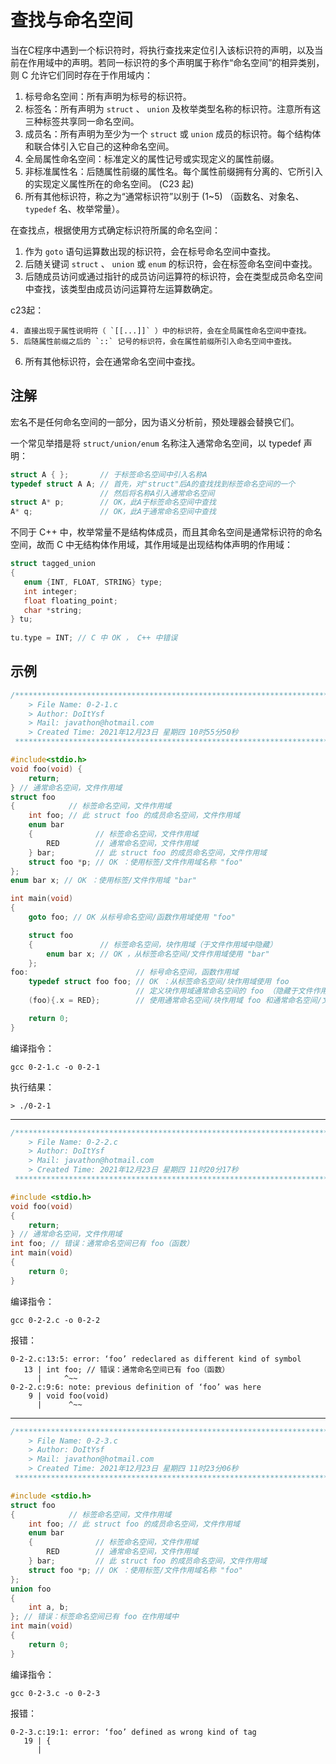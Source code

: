 # **查找与命名空间**

当在C程序中遇到一个标识符时，将执行查找来定位引入该标识符的声明，以及当前在作用域中的声明。若同一标识符的多个声明属于称作“命名空间”的相异类别，则 C 允许它们同时存在于作用域内：

1.  标号命名空间：所有声明为标号的标识符。
2.  标签名：所有声明为 `struct` 、 `union` 及枚举类型名称的标识符。注意所有这三种标签共享同一命名空间。
3.  成员名：所有声明为至少为一个 `struct` 或 `union` 成员的标识符。每个结构体和联合体引入它自己的这种命名空间。
4.  全局属性命名空间：标准定义的属性记号或实现定义的属性前缀。
5.  非标准属性名：后随属性前缀的属性名。每个属性前缀拥有分离的、它所引入的实现定义属性所在的命名空间。
(C23 起)
6.  所有其他标识符，称之为“通常标识符”以别于 (1~5) （函数名、对象名、 `typedef` 名、枚举常量）。

在查找点，根据使用方式确定标识符所属的命名空间：

1.  作为 `goto` 语句运算数出现的标识符，会在标号命名空间中查找。
2.  后随关键词 `struct` 、 `union` 或 `enum` 的标识符，会在标签命名空间中查找。
3.  后随成员访问或通过指针的成员访问运算符的标识符，会在类型成员命名空间中查找，该类型由成员访问运算符左运算数确定。

c23起：

    4. 直接出现于属性说明符（ `[[...]]` ）中的标识符，会在全局属性命名空间中查找。
    5. 后随属性前缀之后的 `::` 记号的标识符，会在属性前缀所引入命名空间中查找。

6.  所有其他标识符，会在通常命名空间中查找。

## **注解**
宏名不是任何命名空间的一部分，因为语义分析前，预处理器会替换它们。

一个常见举措是将 `struct/union/enum` 名称注入通常命名空间，以 typedef 声明：
```c
struct A { };       // 于标签命名空间中引入名称A
typedef struct A A; // 首先，对"struct"后A的查找找到标签命名空间的一个
                    // 然后将名称A引入通常命名空间
struct A* p;        // OK，此A于标签命名空间中查找
A* q;               // OK，此A于通常命名空间中查找
```
不同于 C++ 中，枚举常量不是结构体成员，而且其命名空间是通常标识符的命名空间，故而 C 中无结构体作用域，其作用域是出现结构体声明的作用域：
```c
struct tagged_union 
{
   enum {INT, FLOAT, STRING} type;
   int integer;
   float floating_point;
   char *string;
} tu;
 
tu.type = INT; // C 中 OK ， C++ 中错误
```
## **示例**
```c
/*************************************************************************
	> File Name: 0-2-1.c
	> Author: DoItYsf
	> Mail: javathon@hotmail.com
	> Created Time: 2021年12月23日 星期四 10时55分50秒
 ************************************************************************/

#include<stdio.h>
void foo(void) {
	return;
} // 通常命名空间，文件作用域
struct foo
{			 // 标签命名空间，文件作用域
	int foo; // 此 struct foo 的成员命名空间，文件作用域
	enum bar
	{			   // 标签命名空间，文件作用域
		RED		   // 通常命名空间，文件作用域
	} bar;		   // 此 struct foo 的成员命名空间，文件作用域
	struct foo *p; // OK ：使用标签/文件作用域名称 "foo"
};
enum bar x; // OK ：使用标签/文件作用域 "bar"

int main(void)
{
	goto foo; // OK 从标号命名空间/函数作用域使用 "foo"

	struct foo
	{				// 标签命名空间，块作用域（于文件作用域中隐藏）
		enum bar x; // OK ，从标签命名空间/文件作用域使用 "bar"
	};
foo:						// 标号命名空间，函数作用域
	typedef struct foo foo; // OK ：从标签命名空间/块作用域使用 foo
							// 定义块作用域通常命名空间的 foo （隐藏于文件作用域）
	(foo){.x = RED};		// 使用通常命名空间/块作用域 foo 和通常命名空间/文件作用域 RED

	return 0;
}

```
编译指令：
```shell
gcc 0-2-1.c -o 0-2-1
```
执行结果：
```shell
> ./0-2-1
```
---
```c
/*************************************************************************
	> File Name: 0-2-2.c
	> Author: DoItYsf
	> Mail: javathon@hotmail.com
	> Created Time: 2021年12月23日 星期四 11时20分17秒
 ************************************************************************/

#include <stdio.h>
void foo(void)
{
	return;
} // 通常命名空间，文件作用域
int foo; // 错误：通常命名空间已有 foo（函数）
int main(void)
{
	return 0;
}
```
编译指令：
```shell
gcc 0-2-2.c -o 0-2-2
```
报错：
```shell
0-2-2.c:13:5: error: ‘foo’ redeclared as different kind of symbol
   13 | int foo; // 错误：通常命名空间已有 foo（函数）
      |     ^~~
0-2-2.c:9:6: note: previous definition of ‘foo’ was here
    9 | void foo(void)
      |      ^~~
```
---
```c
/*************************************************************************
	> File Name: 0-2-3.c
	> Author: DoItYsf
	> Mail: javathon@hotmail.com
	> Created Time: 2021年12月23日 星期四 11时23分06秒
 ************************************************************************/

#include <stdio.h>
struct foo
{			 // 标签命名空间，文件作用域
	int foo; // 此 struct foo 的成员命名空间，文件作用域
	enum bar
	{			   // 标签命名空间，文件作用域
		RED		   // 通常命名空间，文件作用域
	} bar;		   // 此 struct foo 的成员命名空间，文件作用域
	struct foo *p; // OK ：使用标签/文件作用域名称 "foo"
};
union foo
{
	int a, b;
}; // 错误：标签命名空间已有 foo 在作用域中
int main(void)
{
	return 0;
}
```
编译指令：
```shell
gcc 0-2-3.c -o 0-2-3
```
报错：
```shell
0-2-3.c:19:1: error: ‘foo’ defined as wrong kind of tag
   19 | {
      |
```
